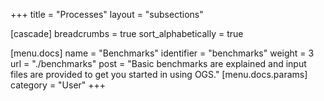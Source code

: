 +++
title = "Processes"
layout = "subsections"

[cascade]
breadcrumbs = true
sort_alphabetically = true

[menu.docs]
name = "Benchmarks"
identifier = "benchmarks"
weight = 3
url = "./benchmarks"
post = "Basic benchmarks are explained and input files are provided to get you started in using OGS."
[menu.docs.params]
category = "User"
+++
